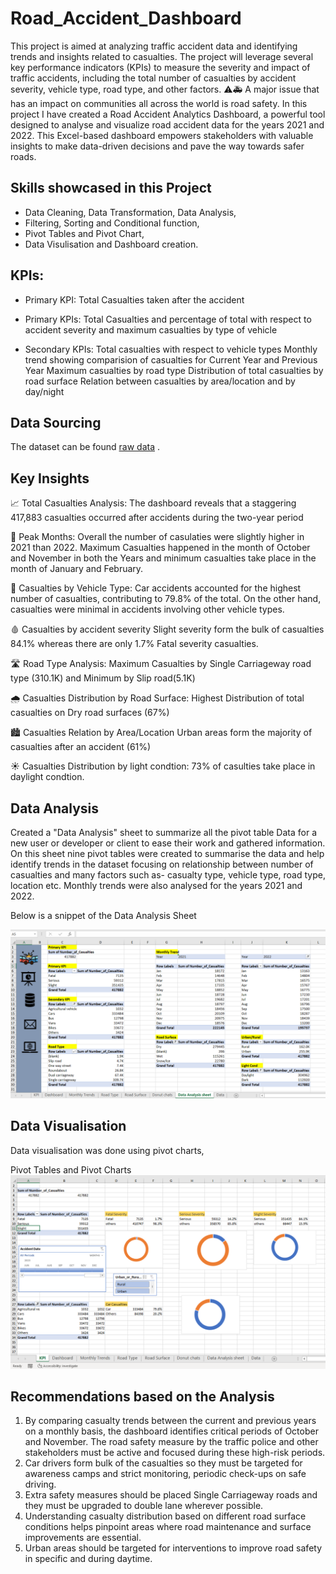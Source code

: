 # Road_Accident_Dashboard

This project is aimed at analyzing traffic accident data and identifying trends and insights related to casualties. The project will leverage several key performance indicators (KPIs) to measure the severity and impact of traffic accidents, including the total number of casualties by accident severity, vehicle type, road type, and other factors.
⚠️🚑
A major issue that has an impact on communities all across the world is road safety. In this project I have created a Road Accident Analytics Dashboard, a powerful tool designed to analyse and visualize road accident data for the years 2021 and 2022. This Excel-based dashboard empowers stakeholders with valuable insights to make data-driven decisions and pave the way towards safer roads.

## Skills showcased in this Project

- Data Cleaning, Data Transformation, Data Analysis,
- Filtering, Sorting and Conditional function,
- Pivot Tables and Pivot Chart,
- Data Visulisation and Dashboard creation.

## KPIs:
- Primary KPI:
Total Casualties taken after the accident

- Primary KPIs:
Total Casualties and percentage of total with respect to accident severity and maximum casualties by type of vehicle

- Secondary KPIs:
Total casualties with respect to vehicle types
Monthly trend showing comparision of casualties for Current Year and Previous Year
Maximum casualties by road type
Distribution of total casualties by road surface
Relation between casualties by area/location and by day/night

## Data Sourcing

The dataset can be found [raw data](https://drive.google.com/file/d/1R_uaoZL18nRbqC_MULVne90h3SdRbAyn/view) .

## Key Insights

📈 Total Casualties Analysis: The dashboard reveals that a staggering 417,883 casualties occurred after accidents during the two-year period

📅 Peak Months: Overall the number of casulaties were slightly higher in 2021 than 2022. Maximum Casualties happened in the month of October and November in both the Years and minimum casualties take place in  the month of January and February.

🚗 Casualties by Vehicle Type: Car accidents accounted for the highest number of casualties, contributing to 79.8% of the total. On the other hand, casualties were minimal in accidents involving other vehicle types.

🩸 Casualties by accident severity Slight severity form the bulk of casualties 84.1% whereas there are only 1.7% Fatal severity casualties.

🛣️ Road Type Analysis: Maximum Casualties by Single Carriageway road type (310.1K) and Minimum by Slip road(5.1K)

🌧️ Casualties Distribution by Road Surface: Highest Distribution of total casualties on Dry road surfaces (67%)

🏙️ Casualties Relation by Area/Location Urban areas form the majority of casualties after an accident (61%)

☀️ Casualties Distribution by light condtion: 73% of casulties take place in daylight condtion.

## Data Analysis

Created a "Data Analysis" sheet to summarize all the pivot table Data for a new user or developer or client to ease their work and gathered information. On this sheet nine pivot tables were created to summarise the data and help identify trends in the dataset focusing on relationship between number of casualties and many factors such as- casualty type, vehicle type, road type, location etc. Monthly trends were also analysed for the years 2021 and 2022.

Below is a snippet of the Data Analysis Sheet

![Data Analysis sheet](https://github.com/BhavanaMallipeddi/Road_Accident_Dashboard/blob/main/Data%20Analysis%20Sheet.png)

## Data Visualisation 

Data visualisation was done using pivot charts,

Pivot Tables and Pivot Charts ![using charts to show insights](https://github.com/BhavanaMallipeddi/Road_Accident_Dashboard/blob/main/Data%20Visualisation.png)

## Recommendations based on the Analysis

1.	By comparing casualty trends between the current and previous years on a monthly basis, the dashboard identifies critical periods of October and November. The road safety measure by the traffic police and other stakeholders must be active and focused during these high-risk periods. 
2.	Car drivers form bulk of the casualties so they must be targeted for awareness camps and strict monitoring, periodic check-ups on safe driving.
3.	Extra safety measures should be placed Single Carriageway roads and they must be upgraded to double lane wherever possible.
4.	Understanding casualty distribution based on different road surface conditions helps pinpoint areas where road maintenance and surface improvements are essential. 
5.	Urban areas should be targeted for interventions to improve road safety in specific and during daytime.
